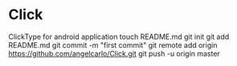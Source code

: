 Click
=====

ClickType for android application
touch README.md
git init
git add README.md
git commit -m "first commit"
git remote add origin https://github.com/angelcarlo/Click.git
git push -u origin master
